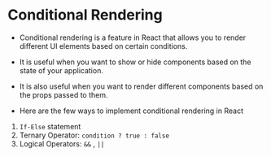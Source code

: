 # Conditional Rendering

- Conditional rendering is a feature in React that allows you to render different UI elements based on certain conditions.
- It is useful when you want to show or hide components based on the state of your application.
- It is also useful when you want to render different components based on the props passed to them.

- Here are the few ways to implement conditional rendering in React
1. `If-Else` statement
2. Ternary Operator: `condition ? true : false`
3. Logical Operators: `&&` , `||`


